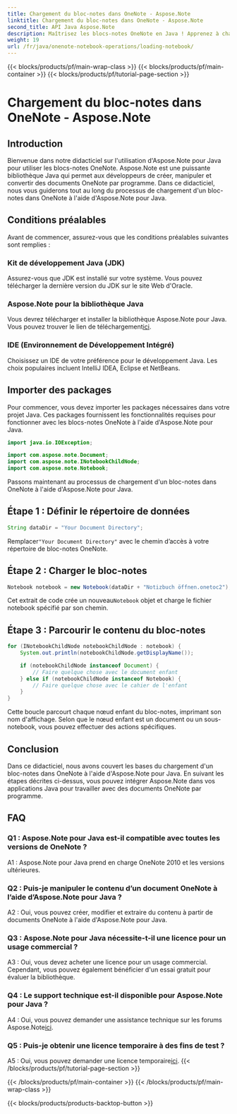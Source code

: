 ```yaml
---
title: Chargement du bloc-notes dans OneNote - Aspose.Note
linktitle: Chargement du bloc-notes dans OneNote - Aspose.Note
second_title: API Java Aspose.Note
description: Maîtrisez les blocs-notes OneNote en Java ! Apprenez à charger, explorer et traiter du contenu, des documents aux sous-blocs-notes. Étapes faciles et code inclus ! #OneNote #Java #Aspose
weight: 19
url: /fr/java/onenote-notebook-operations/loading-notebook/
---
```


{{< blocks/products/pf/main-wrap-class >}}
{{< blocks/products/pf/main-container >}}
{{< blocks/products/pf/tutorial-page-section >}}

# Chargement du bloc-notes dans OneNote - Aspose.Note

## Introduction

Bienvenue dans notre didacticiel sur l'utilisation d'Aspose.Note pour Java pour utiliser les blocs-notes OneNote. Aspose.Note est une puissante bibliothèque Java qui permet aux développeurs de créer, manipuler et convertir des documents OneNote par programme. Dans ce didacticiel, nous vous guiderons tout au long du processus de chargement d'un bloc-notes dans OneNote à l'aide d'Aspose.Note pour Java.

## Conditions préalables

Avant de commencer, assurez-vous que les conditions préalables suivantes sont remplies :

### Kit de développement Java (JDK)

Assurez-vous que JDK est installé sur votre système. Vous pouvez télécharger la dernière version du JDK sur le site Web d'Oracle.

### Aspose.Note pour la bibliothèque Java

 Vous devrez télécharger et installer la bibliothèque Aspose.Note pour Java. Vous pouvez trouver le lien de téléchargement[ici](https://releases.aspose.com/note/java/).

### IDE (Environnement de Développement Intégré)

Choisissez un IDE de votre préférence pour le développement Java. Les choix populaires incluent IntelliJ IDEA, Eclipse et NetBeans.

## Importer des packages

Pour commencer, vous devez importer les packages nécessaires dans votre projet Java. Ces packages fournissent les fonctionnalités requises pour fonctionner avec les blocs-notes OneNote à l'aide d'Aspose.Note pour Java.

```java
import java.io.IOException;

import com.aspose.note.Document;
import com.aspose.note.INotebookChildNode;
import com.aspose.note.Notebook;
```

Passons maintenant au processus de chargement d'un bloc-notes dans OneNote à l'aide d'Aspose.Note pour Java.

## Étape 1 : Définir le répertoire de données

```java
String dataDir = "Your Document Directory";
```

 Remplacer`"Your Document Directory"` avec le chemin d’accès à votre répertoire de bloc-notes OneNote.

## Étape 2 : Charger le bloc-notes

```java
Notebook notebook = new Notebook(dataDir + "Notizbuch öffnen.onetoc2");
```

 Cet extrait de code crée un nouveau`Notebook` objet et charge le fichier notebook spécifié par son chemin.

## Étape 3 : Parcourir le contenu du bloc-notes

```java
for (INotebookChildNode notebookChildNode : notebook) {
    System.out.println(notebookChildNode.getDisplayName());

    if (notebookChildNode instanceof Document) {
        // Faire quelque chose avec le document enfant
    } else if (notebookChildNode instanceof Notebook) {
        // Faire quelque chose avec le cahier de l'enfant
    }
}
```

Cette boucle parcourt chaque nœud enfant du bloc-notes, imprimant son nom d'affichage. Selon que le nœud enfant est un document ou un sous-notebook, vous pouvez effectuer des actions spécifiques.

## Conclusion

Dans ce didacticiel, nous avons couvert les bases du chargement d'un bloc-notes dans OneNote à l'aide d'Aspose.Note pour Java. En suivant les étapes décrites ci-dessus, vous pouvez intégrer Aspose.Note dans vos applications Java pour travailler avec des documents OneNote par programme.

## FAQ

### Q1 : Aspose.Note pour Java est-il compatible avec toutes les versions de OneNote ?

A1 : Aspose.Note pour Java prend en charge OneNote 2010 et les versions ultérieures.

### Q2 : Puis-je manipuler le contenu d’un document OneNote à l’aide d’Aspose.Note pour Java ?

A2 : Oui, vous pouvez créer, modifier et extraire du contenu à partir de documents OneNote à l'aide d'Aspose.Note pour Java.

### Q3 : Aspose.Note pour Java nécessite-t-il une licence pour un usage commercial ?

A3 : Oui, vous devez acheter une licence pour un usage commercial. Cependant, vous pouvez également bénéficier d'un essai gratuit pour évaluer la bibliothèque.

### Q4 : Le support technique est-il disponible pour Aspose.Note pour Java ?

 A4 : Oui, vous pouvez demander une assistance technique sur les forums Aspose.Note[ici](https://forum.aspose.com/c/note/28).

### Q5 : Puis-je obtenir une licence temporaire à des fins de test ?

 A5 : Oui, vous pouvez demander une licence temporaire[ici](https://purchase.aspose.com/temporary-license/).
{{< /blocks/products/pf/tutorial-page-section >}}

{{< /blocks/products/pf/main-container >}}
{{< /blocks/products/pf/main-wrap-class >}}

{{< blocks/products/products-backtop-button >}}
